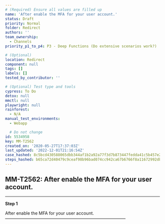 ```yaml
---
# (Required) Ensure all values are filled up
name: 'After enable the MFA for your user account.'
status: Draft
priority: Normal
folder: Redirect
authors: ''
team_ownership:
  - Channels
priority_p1_to_p4: P3 - Deep Functions (Do extensive scenarios work?)

# (Optional)
location: Redirect
component: null
tags: []
labels: []
tested_by_contributor: ''

# (Optional) Test type and tools
cypress: To Do
detox: null
mmctl: null
playwright: null
rainforest:
  - N/A
manual_test_environments:
  - Webapp

  # Do not change
id: 5534958
key: MM-T2562
created_on: '2020-05-27T17:37:03Z'
last_updated: '2022-12-01T21:16:54Z'
case_hashed: 8c5bcd430588065dbb344af1b2a92a77f3d7b873447fedda41c5b457e2dd1dd2fefe6971f20f50e61e9e44eb713ad6c1
steps_hashed: b65ca72d40479c9ceaf98b96bad074cc942ca67b6766f8a11672992db8aa7fd253f70dbc859df48d86251e9c501baeb7
---
```


<!-- (Auto-generated) Based on frontmatter's "key" and "name" -->

## MM-T2562: After enable the MFA for your user account.

---

**Step 1**

After enable the MFA for your user account.\
————————————————————————————

